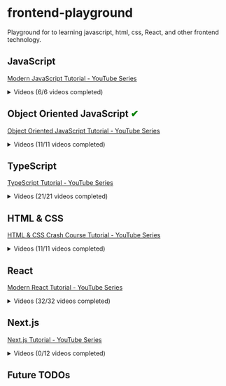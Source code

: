 # frontend-playground

Playground for to learning javascript, html, css, React, and other frontend technology.

## JavaScript

[Modern JavaScript Tutorial - YouTube Series](https://www.youtube.com/playlist?list=PL4cUxeGkcC9haFPT7J25Q9GRB_ZkFrQAc)

<details>
<summary>Videos (6/6 videos completed)</summary>

<input type="checkbox" checked /> 1 - Intro & Setup
<input type="checkbox" checked /> 2 - Syntax Basics & Types
<input type="checkbox" checked /> 3 - Control Flow
<input type="checkbox" checked/> 4 - Functions
<input type="checkbox" checked/> 5 - Objects
<input type="checkbox" checked/> 6 - The Document Object Model

</details>

## Object Oriented JavaScript <span style="color:green;">✔</span>

[Object Oriented JavaScript Tutorial - YouTube Series](https://www.youtube.com/playlist?list=PL4cUxeGkcC9i5yvDkJgt60vNVWffpblB7)

<details>
<summary>Videos (11/11 videos completed)</summary>

<input type="checkbox" checked /> 1 - Introduction
<input type="checkbox" checked /> 2 - Object Literals
<input type="checkbox" checked /> 3 - Updating Properties
<input type="checkbox" checked /> 4 - Classes
<input type="checkbox" checked /> 5 - Class Constructors
<input type="checkbox" checked /> 6 - Class Methods
<input type="checkbox" checked /> 7 - Method Chaining
<input type="checkbox" checked /> 8 - Class Inheritance
<input type="checkbox" checked /> 9 - Constructors (under the hood)
<input type="checkbox" checked /> 10 - Prototype
<input type="checkbox" checked /> 11 - Prototype Inheritance

</details>

## TypeScript

[TypeScript Tutorial - YouTube Series](https://www.youtube.com/playlist?list=PL4cUxeGkcC9gUgr39Q_yD6v-bSyMwKPUI)

<details>
<summary>Videos (21/21 videos completed)</summary>

<input type="checkbox" checked /> 1 - Intro & Setup
<input type="checkbox" checked /> 2 - Compiling TypeScript
<input type="checkbox" checked /> 3 - Type Basics
<input type="checkbox" checked /> 4 - Objects & Arrays
<input type="checkbox" checked /> 5 - Explicit Types
<input type="checkbox" checked /> 6 - Dynamic (any) Types
<input type="checkbox" checked /> 7 - Better Workflow & tsconfig
<input type="checkbox" checked /> 8 - Function Basics
<input type="checkbox" checked /> 9 - Type Aliases
<input type="checkbox" checked /> 10 - Function Signatures
<input type="checkbox" checked /> 11 - The DOM & Type Casting
<input type="checkbox" checked /> 12 - Classes
<input type="checkbox" checked /> 13 - Public, Private & Readonly
<input type="checkbox" checked /> 14 - Modules
<input type="checkbox" checked /> 15 - Interfaces
<input type="checkbox" checked /> 16 - Interfaces with Classes
<input type="checkbox" checked /> 17 - Rendering an HTML Template
<input type="checkbox" checked /> 18 - Generics
<input type="checkbox" checked /> 19 - Enums
<input type="checkbox" checked /> 20 - Tuples
<input type="checkbox" checked /> 21 - Wrap Up

</details>

## HTML & CSS

[HTML & CSS Crash Course Tutorial - YouTube Series](https://www.youtube.com/playlist?list=PL4cUxeGkcC9ivBf_eKCPIAYXWzLlPAm6G)

<details>
<summary>Videos (11/11 videos completed)</summary>

<input type="checkbox" checked /> 1 - Introduction
<input type="checkbox" checked /> 2 - HTML Basics
<input type="checkbox" checked /> 3 - HTML Forms
<input type="checkbox" checked /> 4 - CSS Basics
<input type="checkbox" checked /> 5 - CSS Classes & Selectors
<input type="checkbox" checked /> 6 - HTML 5 Semantics
<input type="checkbox" checked /> 7 - Chrome Dev Tools
<input type="checkbox" checked /> 8 - CSS Layout & Position
<input type="checkbox" checked /> 9 - Pseudo Classes & Elements
<input type="checkbox" checked /> 10 - Intro to Media Queries
<input type="checkbox" checked /> 11 - Next Steps

</details>

## React

[Modern React Tutorial - YouTube Series](https://www.youtube.com/playlist?list=PL4cUxeGkcC9gZD-Tvwfod2gaISzfRiP9d)

<details>
<summary>Videos (32/32 videos completed)</summary>

<input type="checkbox" checked /> 1 - Introduction
<input type="checkbox" checked /> 2 - Creating a React Application
<input type="checkbox" checked /> 3 - Components & Templates
<input type="checkbox" checked /> 4 - Dynamic Values in Templates
<input type="checkbox" checked /> 5 - Multiple Components
<input type="checkbox" checked /> 6 - Adding Styles
<input type="checkbox" checked /> 7 - Click Events
<input type="checkbox" checked /> 8 - Using State (useState hook)
<input type="checkbox" checked /> 9 - Intro to React Dev Tools
<input type="checkbox" checked /> 10 - Outputting Lists
<input type="checkbox" checked /> 11 - Props
<input type="checkbox" checked /> 12 - Reusing Components
<input type="checkbox" checked /> 13 - Functions as Props
<input type="checkbox" checked /> 14 - useEffect Hook (the basics)
<input type="checkbox" checked /> 15 - useEffect Dependencies
<input type="checkbox" checked /> 16 - Using JSON Server
<input type="checkbox" checked /> 17 - Fetching Data with useEffect
<input type="checkbox" checked /> 18 - Conditional Loading Message
<input type="checkbox" checked /> 19 - Handling Fetch Errors
<input type="checkbox" checked /> 20 - Making a Custom Hook
<input type="checkbox" checked /> 21 - The React Router
<input type="checkbox" checked /> 22 - Exact Match Routes
<input type="checkbox" checked /> 23 - Router Links
<input type="checkbox" checked /> 24 - useEffect Cleanup
<input type="checkbox" checked /> 25 - Route Parameters
<input type="checkbox" checked /> 26 - Reusing Custom Hooks
<input type="checkbox" checked /> 27 - Controlled Inputs (forms)
<input type="checkbox" checked /> 28 - Submit Events
<input type="checkbox" checked /> 29 - Making a POST Request
<input type="checkbox" checked /> 30 - Programmatic Redirects
<input type="checkbox" checked /> 31 - Deleting Blogs
<input type="checkbox" checked /> 32 - 404 Pages & Next Steps

</details>

## Next.js

[Next.js Tutorial - YouTube Series](https://www.youtube.com/playlist?list=PL4cUxeGkcC9jZIVqmy_QhfQdi6mzQvJnT)

<details>
<summary>Videos (0/12 videos completed)</summary>

<input type="checkbox" /> 1 - Introduction & New Features
<input type="checkbox" /> 2 - SSR & Server Components (theory)
<input type="checkbox" /> 3 - Pages & Routes
<input type="checkbox" /> 4 - Layouts & Links
<input type="checkbox" /> 5 - Styles, Fonts & Images
<input type="checkbox" /> 6 - Fetching & Revalidating Data
<input type="checkbox" /> 7 - Dynamic Segments (Params)
<input type="checkbox" /> 8 - Static Rendering
<input type="checkbox" /> 9 - Custom 404 Page
<input type="checkbox" /> 10 - Loading UI & Suspense
<input type="checkbox" /> 11 - Client Form Component
<input type="checkbox" /> 12 - Building the App

</details>

## Future TODOs
